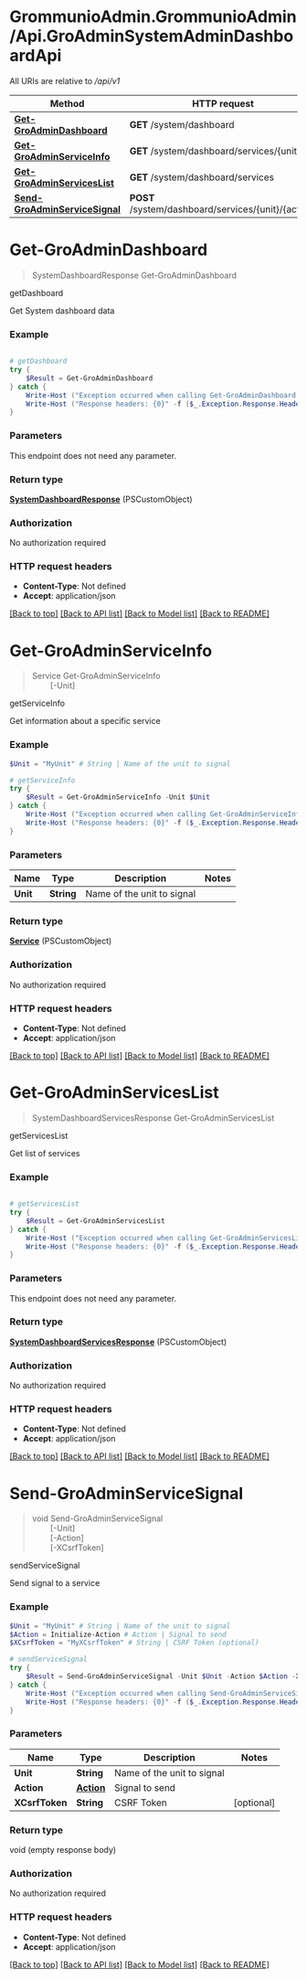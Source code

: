 # GrommunioAdmin.GrommunioAdmin/Api.GroAdminSystemAdminDashboardApi

All URIs are relative to */api/v1*

Method | HTTP request | Description
------------- | ------------- | -------------
[**Get-GroAdminDashboard**](GroAdminSystemAdminDashboardApi.md#Get-GroAdminDashboard) | **GET** /system/dashboard | getDashboard
[**Get-GroAdminServiceInfo**](GroAdminSystemAdminDashboardApi.md#Get-GroAdminServiceInfo) | **GET** /system/dashboard/services/{unit} | getServiceInfo
[**Get-GroAdminServicesList**](GroAdminSystemAdminDashboardApi.md#Get-GroAdminServicesList) | **GET** /system/dashboard/services | getServicesList
[**Send-GroAdminServiceSignal**](GroAdminSystemAdminDashboardApi.md#Send-GroAdminServiceSignal) | **POST** /system/dashboard/services/{unit}/{action} | sendServiceSignal


<a name="Get-GroAdminDashboard"></a>
# **Get-GroAdminDashboard**
> SystemDashboardResponse Get-GroAdminDashboard<br>

getDashboard

Get System dashboard data

### Example
```powershell

# getDashboard
try {
    $Result = Get-GroAdminDashboard
} catch {
    Write-Host ("Exception occurred when calling Get-GroAdminDashboard: {0}" -f ($_.ErrorDetails | ConvertFrom-Json))
    Write-Host ("Response headers: {0}" -f ($_.Exception.Response.Headers | ConvertTo-Json))
}
```

### Parameters
This endpoint does not need any parameter.

### Return type

[**SystemDashboardResponse**](SystemDashboardResponse.md) (PSCustomObject)

### Authorization

No authorization required

### HTTP request headers

 - **Content-Type**: Not defined
 - **Accept**: application/json

[[Back to top]](#) [[Back to API list]](../README.md#documentation-for-api-endpoints) [[Back to Model list]](../README.md#documentation-for-models) [[Back to README]](../README.md)

<a name="Get-GroAdminServiceInfo"></a>
# **Get-GroAdminServiceInfo**
> Service Get-GroAdminServiceInfo<br>
> &nbsp;&nbsp;&nbsp;&nbsp;&nbsp;&nbsp;&nbsp;&nbsp;[-Unit] <String><br>

getServiceInfo

Get information about a specific service

### Example
```powershell
$Unit = "MyUnit" # String | Name of the unit to signal

# getServiceInfo
try {
    $Result = Get-GroAdminServiceInfo -Unit $Unit
} catch {
    Write-Host ("Exception occurred when calling Get-GroAdminServiceInfo: {0}" -f ($_.ErrorDetails | ConvertFrom-Json))
    Write-Host ("Response headers: {0}" -f ($_.Exception.Response.Headers | ConvertTo-Json))
}
```

### Parameters

Name | Type | Description  | Notes
------------- | ------------- | ------------- | -------------
 **Unit** | **String**| Name of the unit to signal | 

### Return type

[**Service**](Service.md) (PSCustomObject)

### Authorization

No authorization required

### HTTP request headers

 - **Content-Type**: Not defined
 - **Accept**: application/json

[[Back to top]](#) [[Back to API list]](../README.md#documentation-for-api-endpoints) [[Back to Model list]](../README.md#documentation-for-models) [[Back to README]](../README.md)

<a name="Get-GroAdminServicesList"></a>
# **Get-GroAdminServicesList**
> SystemDashboardServicesResponse Get-GroAdminServicesList<br>

getServicesList

Get list of services

### Example
```powershell

# getServicesList
try {
    $Result = Get-GroAdminServicesList
} catch {
    Write-Host ("Exception occurred when calling Get-GroAdminServicesList: {0}" -f ($_.ErrorDetails | ConvertFrom-Json))
    Write-Host ("Response headers: {0}" -f ($_.Exception.Response.Headers | ConvertTo-Json))
}
```

### Parameters
This endpoint does not need any parameter.

### Return type

[**SystemDashboardServicesResponse**](SystemDashboardServicesResponse.md) (PSCustomObject)

### Authorization

No authorization required

### HTTP request headers

 - **Content-Type**: Not defined
 - **Accept**: application/json

[[Back to top]](#) [[Back to API list]](../README.md#documentation-for-api-endpoints) [[Back to Model list]](../README.md#documentation-for-models) [[Back to README]](../README.md)

<a name="Send-GroAdminServiceSignal"></a>
# **Send-GroAdminServiceSignal**
> void Send-GroAdminServiceSignal<br>
> &nbsp;&nbsp;&nbsp;&nbsp;&nbsp;&nbsp;&nbsp;&nbsp;[-Unit] <String><br>
> &nbsp;&nbsp;&nbsp;&nbsp;&nbsp;&nbsp;&nbsp;&nbsp;[-Action] <PSCustomObject><br>
> &nbsp;&nbsp;&nbsp;&nbsp;&nbsp;&nbsp;&nbsp;&nbsp;[-XCsrfToken] <String><br>

sendServiceSignal

Send signal to a service

### Example
```powershell
$Unit = "MyUnit" # String | Name of the unit to signal
$Action = Initialize-Action # Action | Signal to send
$XCsrfToken = "MyXCsrfToken" # String | CSRF Token (optional)

# sendServiceSignal
try {
    $Result = Send-GroAdminServiceSignal -Unit $Unit -Action $Action -XCsrfToken $XCsrfToken
} catch {
    Write-Host ("Exception occurred when calling Send-GroAdminServiceSignal: {0}" -f ($_.ErrorDetails | ConvertFrom-Json))
    Write-Host ("Response headers: {0}" -f ($_.Exception.Response.Headers | ConvertTo-Json))
}
```

### Parameters

Name | Type | Description  | Notes
------------- | ------------- | ------------- | -------------
 **Unit** | **String**| Name of the unit to signal | 
 **Action** | [**Action**](Action.md)| Signal to send | 
 **XCsrfToken** | **String**| CSRF Token | [optional] 

### Return type

void (empty response body)

### Authorization

No authorization required

### HTTP request headers

 - **Content-Type**: Not defined
 - **Accept**: application/json

[[Back to top]](#) [[Back to API list]](../README.md#documentation-for-api-endpoints) [[Back to Model list]](../README.md#documentation-for-models) [[Back to README]](../README.md)

